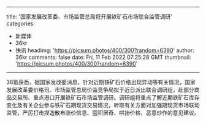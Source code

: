 
---
title: '国家发展改革委、市场监管总局将开展铁矿石市场联合监管调研'
categories: 
 - 新媒体
 - 36kr
 - 快讯
headimg: 'https://picsum.photos/400/300?random=6390'
author: 36kr
comments: false
date: Fri, 11 Feb 2022 07:25:28 GMT
thumbnail: 'https://picsum.photos/400/300?random=6390'
---

<div>   
36氪获悉，据国家发改委消息，针对近期铁矿石价格出现异动等有关情况，国家发展改革委价格司、市场监管总局价监竞争局拟于近日派出联合调研组，赴部分商品交易所、重点港口开展铁矿石市场监管调研。调研组将重点了解近期铁矿石库存变化及有关企业参与铁矿石期现货交易情况，听取有关方面对加强期现货市场联动监管，严厉打击捏造散布涨价信息、囤积居奇、哄抬价格、恶意炒作的意见建议。  
</div>
            
